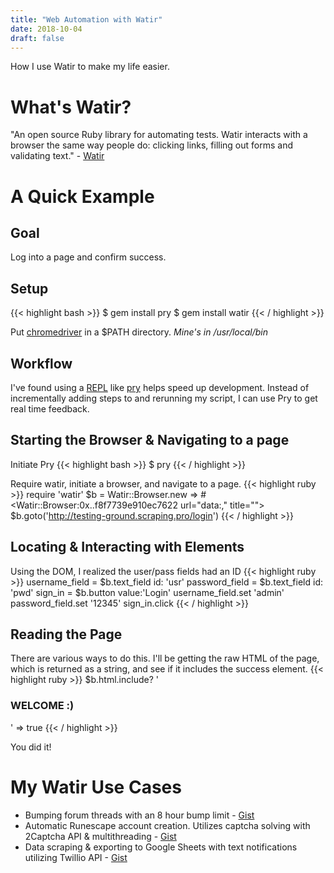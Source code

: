 ```yaml
---
title: "Web Automation with Watir"
date: 2018-10-04
draft: false
---
```


How I use Watir to make my life easier.
<!--more-->
# What's Watir?
"An open source Ruby library for automating tests. Watir interacts with a browser the same way people do: clicking links, filling out forms and validating text." - [Watir](http://watir.com/)

# A Quick Example
## Goal
Log into a page and confirm success.

## Setup
{{< highlight bash >}}
$ gem install pry
$ gem install watir
{{< / highlight >}}

Put [chromedriver](http://chromedriver.chromium.org/) in a $PATH directory. *Mine's in /usr/local/bin*


## Workflow
I've found using a [REPL](https://en.wikipedia.org/wiki/Read%E2%80%93eval%E2%80%93print_loop) like [pry](https://pryrepl.org/) helps speed up development. Instead of incrementally adding steps to and rerunning my script, I can use Pry to get real time feedback.

## Starting the Browser & Navigating to a page
Initiate Pry
{{< highlight bash >}}
$ pry
{{< / highlight >}}

Require watir, initiate a browser, and navigate to a page.
{{< highlight ruby >}}
require 'watir'
$b = Watir::Browser.new
=> #<Watir::Browser:0x..f8f7739e910ec7622 url="data:," title="">
$b.goto('http://testing-ground.scraping.pro/login')
{{< / highlight >}}

## Locating & Interacting with Elements
Using the DOM, I realized the user/pass fields had an ID
{{< highlight ruby >}}
username_field = $b.text_field id: 'usr'
password_field = $b.text_field id: 'pwd'
sign_in = $b.button value:'Login'
username_field.set 'admin'
password_field.set '12345'
sign_in.click
{{< / highlight >}}

## Reading the Page
There are various ways to do this. I'll be getting the raw HTML of the page, which is returned as a string, and see if it includes the success element.
{{< highlight ruby >}}
$b.html.include? '<h3 class="success">WELCOME :)</h3>'
=> true
{{< / highlight >}}

You did it!

# My Watir Use Cases
- Bumping forum threads with an 8 hour bump limit - [Gist](https://gist.github.com/AakLak/bf8cc4442f2dac0b3941a10d398764c8)
- Automatic Runescape account creation. Utilizes captcha solving with 2Captcha API & multithreading - [Gist](https://gist.github.com/AakLak/ea93192de7fd661ba086cf2ac609dd50)
- Data scraping & exporting to Google Sheets with text notifications utilizing Twillio API - [Gist](https://gist.github.com/AakLak/af7a06da6175d3aff0afd93fa1354330)
